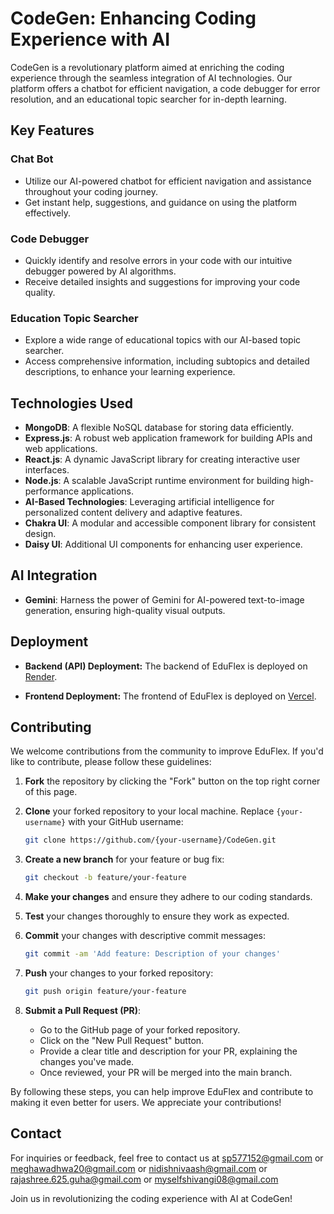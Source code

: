 
# <summary><strong>CodeGen: Enhancing Coding Experience with AI</strong></summary>

CodeGen is a revolutionary platform aimed at enriching the coding experience through the seamless integration of AI technologies. Our platform offers a chatbot for efficient navigation, a code debugger for error resolution, and an educational topic searcher for in-depth learning.



## <summary><strong>Key Features</strong></summary>

### Chat Bot
- Utilize our AI-powered chatbot for efficient navigation and assistance throughout your coding journey.
- Get instant help, suggestions, and guidance on using the platform effectively.

### Code Debugger
- Quickly identify and resolve errors in your code with our intuitive debugger powered by AI algorithms.
- Receive detailed insights and suggestions for improving your code quality.

### Education Topic Searcher
- Explore a wide range of educational topics with our AI-based topic searcher.
- Access comprehensive information, including subtopics and detailed descriptions, to enhance your learning experience.



## <summary><strong>Technologies Used</strong></summary>

- **MongoDB**: A flexible NoSQL database for storing data efficiently.
- **Express.js**: A robust web application framework for building APIs and web applications.
- **React.js**: A dynamic JavaScript library for creating interactive user interfaces.
- **Node.js**: A scalable JavaScript runtime environment for building high-performance applications.
- **AI-Based Technologies**: Leveraging artificial intelligence for personalized content delivery and adaptive features.
- **Chakra UI**: A modular and accessible component library for consistent design.
- **Daisy UI**: Additional UI components for enhancing user experience.



## <summary><strong>AI Integration</strong></summary>

- **Gemini**: Harness the power of Gemini for AI-powered text-to-image generation, ensuring high-quality visual outputs.

## Deployment

- **Backend (API) Deployment:** The backend of EduFlex is deployed on [Render](https://hackversehackathon.onrender.com).

- **Frontend Deployment:** The frontend of EduFlex is deployed on [Vercel](https://codegen-phi.vercel.app/).



## Contributing

We welcome contributions from the community to improve EduFlex. If you'd like to contribute, please follow these guidelines:

1. **Fork** the repository by clicking the "Fork" button on the top right corner of this page.
2. **Clone** your forked repository to your local machine. Replace `{your-username}` with your GitHub username:

    ```sh
    git clone https://github.com/{your-username}/CodeGen.git
    ```

3. **Create a new branch** for your feature or bug fix:

    ```sh
    git checkout -b feature/your-feature
    ```

4. **Make your changes** and ensure they adhere to our coding standards.
5. **Test** your changes thoroughly to ensure they work as expected.
6. **Commit** your changes with descriptive commit messages:

    ```sh
    git commit -am 'Add feature: Description of your changes'
    ```

7. **Push** your changes to your forked repository:

    ```sh
    git push origin feature/your-feature
    ```

8. **Submit a Pull Request (PR)**:
   - Go to the GitHub page of your forked repository.
   - Click on the "New Pull Request" button.
   - Provide a clear title and description for your PR, explaining the changes you've made.
   - Once reviewed, your PR will be merged into the main branch.

By following these steps, you can help improve EduFlex and contribute to making it even better for users. We appreciate your contributions!




## <summary><strong>Contact</strong></summary>

For inquiries or feedback, feel free to contact us at  sp577152@gmail.com or meghawadhwa20@gmail.com or nidishnivaash@gmail.com or rajashree.625.guha@gmail.com or myselfshivangi08@gmail.com

Join us in revolutionizing the coding experience with AI at CodeGen!




